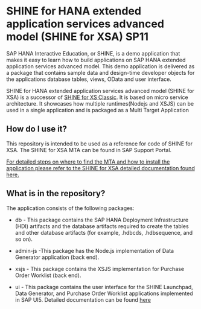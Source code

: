 SHINE for HANA extended application services advanced model (SHINE for XSA) SP11
================
SAP HANA Interactive Education, or SHINE, is a demo application that makes it easy to learn how to build applications on SAP HANA extended application services advanced model. This demo application is delivered as a package that contains sample data and design-time developer objects for the applications database tables, views, OData and user interface. 

SHINE for HANA extended application services advanced model (SHINE for XSA) is a successor of [SHINE for XS Classic](https://github.com/SAP/hana-shine/ "SHINE for XS Classic"). It is based on micro service architecture. It showcases how multiple runtimes(Nodejs and XSJS) can be used in a single application and is packaged as a Multi Target Application

## How do I use it?
This repository is intended to be used as a reference for code of SHINE for XSA. The SHINE for XSA MTA can be found in SAP Support Portal. 

[For detailed steps on where to find the MTA and how to install the application please refer to the SHINE for XSA detailed documentation found here.](http://help.sap.com/hana/SAP_HANA_Interactive_Education_SHINE_for_SAP_HANA_XS_Advanced_Model_en.pdf)

## What is in the repository?

The application consists of the following packages:


- db - This package contains the SAP HANA Deployment Infrastructure (HDI) artifacts and the database artifacts required to create the tables and other database artifacts (for example, .hdbcds, .hdbsequence, and so on).


- admin-js -This package has the Node.js implementation of Data Generator application (back end).


- xsjs - This package contains the XSJS implementation for Purchase Order Worklist (back end).


- ui - This package contains the user interface for the SHINE Launchpad, Data Generator, and Purchase Order Worklist applications implemented in SAP UI5.
Detailed documentation can be found [here](http://help.sap.com/hana/SAP_HANA_Interactive_Education_SHINE_for_SAP_HANA_XS_Advanced_Model_en.pdf "here")
